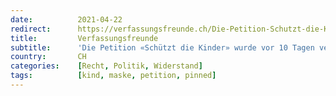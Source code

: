 ```yaml
---
date:          2021-04-22
redirect:      https://verfassungsfreunde.ch/Die-Petition-Schutzt-die-Kinder-wurde-vor-10-Tagen-versendet
title:         Verfassungsfreunde
subtitle:      'Die Petition «Schützt die Kinder» wurde vor 10 Tagen versendet!'
country:       CH
categories:    [Recht, Politik, Widerstand]
tags:          [kind, maske, petition, pinned]
---
```

